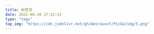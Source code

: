 ```yaml
---
title: 标签页
date: 2022-08-20 17:22:12
type: "tags"
top_img: "https://cdn.jsdelivr.net/gh/Amireuxxf/PicGo/img/5.png"
---
```

